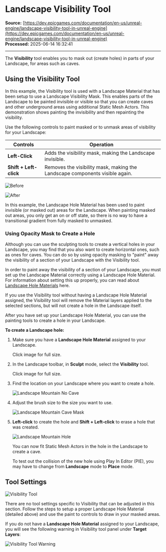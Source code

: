 # Landscape Visibility Tool

**Source:** [https://dev.epicgames.com/documentation/en-us/unreal-engine/landscape-visibility-tool-in-unreal-engine](https://dev.epicgames.com/documentation/en-us/unreal-engine/landscape-visibility-tool-in-unreal-engine)  
**Processed:** 2025-06-14 16:32:41

---

The **Visibility** tool enables you to mask out (create holes) in parts of your Landscape, for areas such as caves.

## Using the Visibility Tool

In this example, the Visibility tool is used with a Landscape Material that has been setup to use a Landscape Visibility Mask. This enables parts of the Landscape to be painted invisible or visible so that you can create caves and other underground areas using additional Static Mesh Actors. This demonstration shows painting the invisibility and then repainting the visibility.

Use the following controls to paint masked or to unmask areas of visibility for your Landscape:

| **Controls** | **Operation** |
| --- | --- |
| **Left-Click** | Adds the visibility mask, making the Landscape invisible. |
| **Shift + Left-click** | Removes the visibility mask, making the Landscape components visible again. |

![Before](https://d1iv7db44yhgxn.cloudfront.net/documentation/images/2c8e2686-28b9-422e-b5a4-4cf54d8d4374/01-before-using-the-visibility-tool.png "Before")

![After](https://d1iv7db44yhgxn.cloudfront.net/documentation/images/03f8a97f-ad87-4f53-96a2-1ecf242a5147/02-after-using-the-visibility-tool.png "After")

In this example, the Landscape Hole Material has been used to paint invisible (or masked out) areas for the Landscape. When painting masked out areas, you only get an on or off state, so there is no way to have a transitional gradient from fully masked to unmasked.

### Using Opacity Mask to Create a Hole

Although you can use the sculpting tools to create a vertical holes in your Landscape, you may find that you also want to create horizontal ones, such as ones for caves. You can do so by using opacity masking to "paint" away the visibility of a section of your Landscape with the Visibility tool.

In order to paint away the visibility of a section of your Landscape, you must set up the Landscape Material correctly using a Landscape Hole Material. For information about setting this up properly, you can read about [Landscape Hole Materials](/documentation/en-us/unreal-engine/landscape-materials-in-unreal-engine#creatinglandscapeholematerials) here.

If you use the Visibility tool without having a Landscape Hole Material assigned, the Visibility tool will remove the Material layers applied to the selected sections, but will not create a hole in the Landscape itself.

After you have set up your Landscape Hole Material, you can use the painting tools to create a hole in your Landscape.

**To create a Landscape hole:**

1.  Make sure you have a **Landscape Hole Material** assigned to your Landscape.
    
    Click image for full size.
    
2.  In the Landscape toolbar, in **Sculpt** mode, select the **Visibility** tool.
    
    Click image for full size.
    
3.  Find the location on your Landscape where you want to create a hole.
    
    ![Landscape Mountain No Cave](https://d1iv7db44yhgxn.cloudfront.net/documentation/images/43abc7f3-1e6d-444d-b806-de43b5f08acb/05-landscape-mountain-no-cave.png "Landscape Mountain No Cave")
4.  Adjust the brush size to the size you want to use.
    
    ![Landscape Mountain Cave Mask](https://d1iv7db44yhgxn.cloudfront.net/documentation/images/ff683b18-8627-4581-962f-f07e9c01c1e6/06-landscape-mountain-cave-mask.png "Landscape Mountain Cave Mask")
5.  **Left-click** to create the hole and **Shift + Left-click** to erase a hole that was created.
    
    ![Landscape Mountain Hole](https://d1iv7db44yhgxn.cloudfront.net/documentation/images/8f31180f-34aa-43b0-a8aa-8d3c646d6db3/07-landscape-mountain-hole.png "Landscape Mountain Hole")
    
    You can now fit Static Mesh Actors in the hole in the Landscape to create a cave.
    
    To test out the collision of the new hole using Play In Editor (PIE), you may have to change from **Landscape** mode to **Place** mode.
    

## Tool Settings

![Visibility Tool](https://d1iv7db44yhgxn.cloudfront.net/documentation/images/4c5f756e-dcc1-4e54-b9b2-54c491e891c5/08-visibility-tool.png "Visibility Tool")

There are no tool settings specific to Visibility that can be adjusted in this section. Follow the steps to setup a proper Landscape Hole Material (detailed above) and use the paint to controls to draw in your masked areas.

If you do not have a **Landscape Hole Material** assigned to your Landscape, you will see the following warning in Visibility tool panel under **Target Layers**:

![Visibility Tool Warning](https://d1iv7db44yhgxn.cloudfront.net/documentation/images/a9b43957-ec99-4e69-b48f-85b55212a961/09-visibility-tool-warning.png "Visibility Tool Warning")
